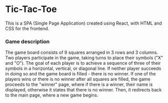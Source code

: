 # Tic-Tac-Toe

This is a SPA (Single Page Application) created using React, with HTML and CSS for the frontend.

### Game description

The game board consists of 9 squares arranged in 3 rows and 3 columns. Two players participate in the game, taking turns to place their symbols ("X" and "O"). The goal of each player is to achieve a sequence of three of their symbols in a horizontal, vertical, or diagonal line. If neither player succeeds in doing so and the game board is filled - there is no winner. If one of the players wins or there is no winner after all squares are filled, the game proceeds to the "winner" page, where if there is a winner, their name is displayed, otherwise it states that there is no winner. Then, it redirects back to the main page, where a new game begins.
